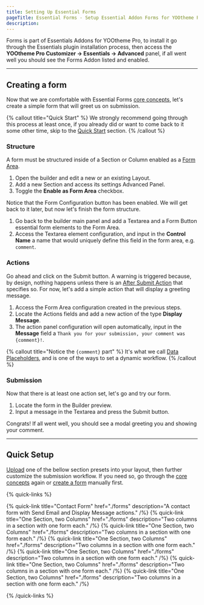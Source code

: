 ```yaml
---
title: Setting Up Essential Forms
pageTitle: Essential Forms - Setup Essential Addon Forms for YOOtheme Pro
description:
---
```


Forms is part of Essentials Addons for YOOtheme Pro, to install it go through the Essentials plugin installation process, then access the **YOOtheme Pro Customizer -> Essentials -> Advanced** panel, if all went well you should see the Forms Addon listed and enabled.

---

## Creating a form

Now that we are comfortable with Essential Forms [core concepts](./), let's create a simple form that will greet us on submission.

{% callout title="Quick Start" %}
We strongly recommend going through this process at least once, if you already did or want to come back to it some other time, skip to the [Quick Start](#quick-start) section.
{% /callout %}

### Structure

A form must be structured inside of a Section or Column enabled as a [Form Area](./forms/concept#form-area).

1. Open the builder and edit a new or an existing Layout.
1. Add a new Section and access its settings Advanced Panel.
1. Toggle the **Enable as Form Area** checkbox.

Notice that the Form Configuration button has been enabled. We will get back to it later, but now let's finish the form structure.

1. Go back to the builder main panel and add a Textarea and a Form Button essential form elements to the Form Area.
1. Access the Textarea element configuration, and input in the **Control Name** a name that would uniquely define this field in the form area, e.g. `comment`.

### Actions

Go ahead and click on the Submit button. A warning is triggered because, by design, nothing happens unless there is an [After Submit Action](./after-submit-actions) that specifies so. For now, let's add a simple action that will display a greeting message.

1. Access the Form Area configuration created in the previous steps.
1. Locate the Actions fields and add a new action of the type **Display Message**.
1. The action panel configuration will open automatically, input in the **Message** field a `Thank you for your submission, your comment was {comment}!`.

{% callout title="Notice the `{comment}` part" %}
It's what we call [Data Placeholders](./submission#data-placeholders), and is one of the ways to set a dynamic workflow.
{% /callout %}

### Submission

Now that there is at least one action set, let's go and try our form.

1. Locate the form in the Builder preview.
1. Input a message in the Textarea and press the Submit button.

Congrats! If all went well, you should see a modal greeting you and showing your comment.

---

## Quick Setup

[Upload](https://yootheme.com/support/yootheme-pro/joomla/layout-library#download-and-upload-layouts) one of the bellow section presets into your layout, then further customize the submission workflow. If you need so, go through the [core concepts](./) again or [create a form](#creating-a-form) manually first.

{% quick-links %}

{% quick-link title="Contact Form" href="./forms" description="A contact form with Send Email and Display Message actions." /%}
{% quick-link title="One Section, two Columns" href="./forms" description="Two columns in a section with one form each." /%}
{% quick-link title="One Section, two Columns" href="./forms" description="Two columns in a section with one form each." /%}
{% quick-link title="One Section, two Columns" href="./forms" description="Two columns in a section with one form each." /%}
{% quick-link title="One Section, two Columns" href="./forms" description="Two columns in a section with one form each." /%}
{% quick-link title="One Section, two Columns" href="./forms" description="Two columns in a section with one form each." /%}
{% quick-link title="One Section, two Columns" href="./forms" description="Two columns in a section with one form each." /%}

{% /quick-links %}
